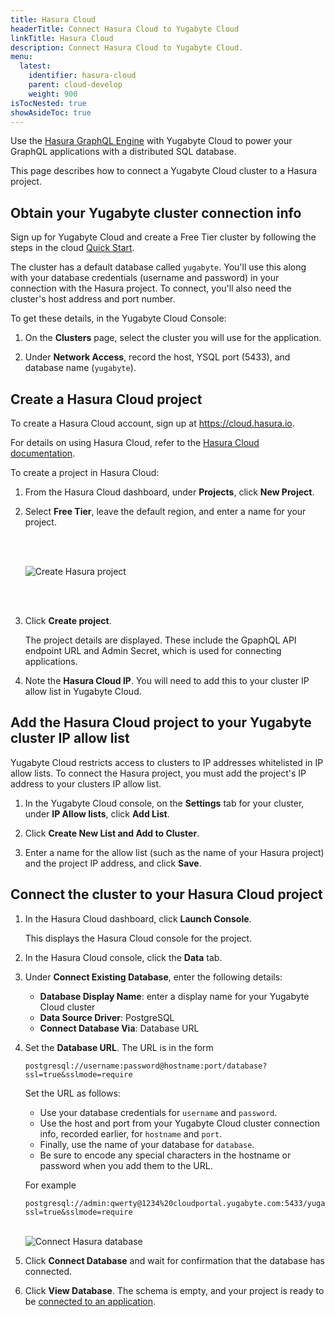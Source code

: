 ```yaml
---
title: Hasura Cloud
headerTitle: Connect Hasura Cloud to Yugabyte Cloud
linkTitle: Hasura Cloud
description: Connect Hasura Cloud to Yugabyte Cloud.
menu:
  latest:
    identifier: hasura-cloud
    parent: cloud-develop
    weight: 900
isTocNested: true
showAsideToc: true
---
```


Use the [Hasura GraphQL Engine](https://hasura.io) with Yugabyte Cloud to power your GraphQL applications with a distributed SQL database.

This page describes how to connect a Yugabyte Cloud cluster to a Hasura project.

## Obtain your Yugabyte cluster connection info

Sign up for Yugabyte Cloud and create a Free Tier cluster by following the steps in the cloud [Quick Start](../../cloud-quickstart).

The cluster has a default database called `yugabyte`. You'll use this along with your database credentials (username and password) in your connection with the Hasura project. To connect, you'll also need the cluster's host address and port number.

To get these details, in the Yugabyte Cloud Console:

1. On the **Clusters** page, select the cluster you will use for the application.

1. Under **Network Access**, record the host, YSQL port (5433), and database name (`yugabyte`).

## Create a Hasura Cloud project

To create a Hasura Cloud account, sign up at <https://cloud.hasura.io>.

For details on using Hasura Cloud, refer to the [Hasura Cloud documentation](https://hasura.io/docs/latest/graphql/cloud/index.html).

To create a project in Hasura Cloud:

1. From the Hasura Cloud dashboard, under **Projects**, click **New Project**. 

1. Select **Free Tier**, leave the default region, and enter a name for your project.

    <br/><br/>

    ![Create Hasura project](/images/deploy/yugabyte-cloud/hasura-create-project.png)

    <br/><br/>

1. Click **Create project**.

    The project details are displayed. These include the GpaphQL API endpoint URL and Admin Secret, which is used for connecting applications.

1. Note the **Hasura Cloud IP**. You will need to add this to your cluster IP allow list in Yugabyte Cloud.

## Add the Hasura Cloud project to your Yugabyte cluster IP allow list

Yugabyte Cloud restricts access to clusters to IP addresses whitelisted in IP allow lists. To connect the Hasura project, you must add the project's IP address to your clusters IP allow list.

1. In the Yugabyte Cloud console, on the **Settings** tab for your cluster, under **IP Allow lists**, click **Add List**.

1. Click **Create New List and Add to Cluster**.

1. Enter a name for the allow list (such as the name of your Hasura project) and the project IP address, and click **Save**.

## Connect the cluster to your Hasura Cloud project

1. In the Hasura Cloud dashboard, click **Launch Console**.

    This displays the Hasura Cloud console for the project.

1. In the Hasura Cloud console, click the **Data** tab.

1. Under **Connect Existing Database**, enter the following details:

    * **Database Display Name**: enter a display name for your Yugabyte Cloud cluster
    * **Data Source Driver**: PostgreSQL
    * **Connect Database Via**: Database URL

1. Set the **Database URL**. The URL is in the form 

    ```url
    postgresql://username:password@hostname:port/database?ssl=true&sslmode=require
    ```

    Set the URL as follows:

    * Use your database credentials for `username` and `password`.
    * Use the host and port from your Yugabyte Cloud cluster connection info, recorded earlier, for `hostname` and `port`.
    * Finally, use the name of your database for `database`.
    * Be sure to encode any special characters in the hostname or password when you add them to the URL.

    For example

    ```url
    postgresql://admin:qwerty@1234%20cloudportal.yugabyte.com:5433/yugabyte?ssl=true&sslmode=require
    ```

    \
    ![Connect Hasura database](/images/deploy/yugabyte-cloud/hasura-cloud-connect-database.png)

1. Click **Connect Database** and wait for confirmation that the database has connected.

1. Click **View Database**. The schema is empty, and your project is ready to be [connected to an application](../hasura-sample-app/).
